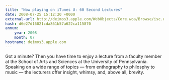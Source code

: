 ```yaml
---
title: "Now playing on iTunes U: 60 Second Lectures"
date: 2008-07-25 15:12:20 +0000
external-url: http://deimos3.apple.com/WebObjects/Core.woa/Browse/isc.upenn.edu.1316811421?sr=hotnews
hash: d6e27d16021cda861b57a622ca115870
annum:
    year: 2008
    month: 07
hostname: deimos3.apple.com
---
```


Got a minute? Then you have time to enjoy a lecture from a faculty member at the School of Arts and Sciences at the University of Pennsylvania.  Speaking on a wide range of topics — from enthography to philosphy to music  — the lecturers offer insight, whimsy, and, above all, brevity.
